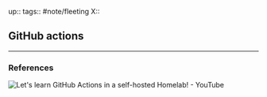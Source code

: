 up::
tags:: #note/fleeting 
X:: 

## GitHub actions



---

### References

![Let's learn GitHub Actions in a self-hosted Homelab! - YouTube](https://www.youtube.com/watch?v=tIWDpG7sNTU)
